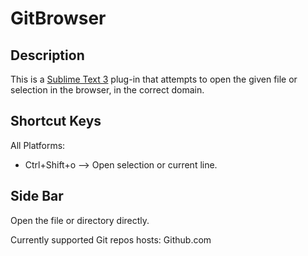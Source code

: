 GitBrowser
========================

Description
------------------

This is a [Sublime Text 3](http://www.sublimetext.com/) plug-in that attempts to open the given file or selection in the browser, in the correct domain.

Shortcut Keys
------------------

All Platforms:
- Ctrl+Shift+o --> Open selection or current line.

Side Bar
------------------

Open the file or directory directly.

Currently supported Git repos hosts:
  Github.com
